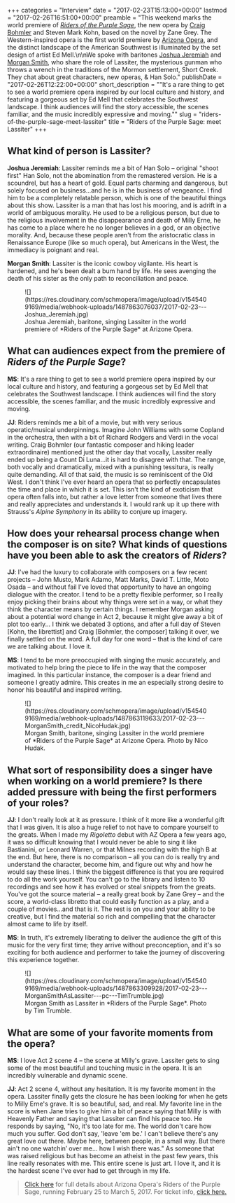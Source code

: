 +++
categories = "Interview"
date = "2017-02-23T15:13:00+00:00"
lastmod = "2017-02-26T16:51:00+00:00"
preamble = "This weekend marks the world premiere of [*Riders of the Purple Sage*](http://www.azopera.org/performances/riders-purple-sage), the new opera by [Craig Bohmler](/new-operas-craig-bohmlers-riders-of-the-purple-sage/) and Steven Mark Kohn, based on the novel by Zane Grey. The Western-inspired opera is the first world premiere by [Arizona Opera](/scene/companies/arizona-opera/), and the distinct landscape of the American Southwest is illuminated by the set design of artist Ed Mell.\n\nWe spoke with baritones [Joshua Jeremiah](/scene/people/joshua-jeremiah/) and [Morgan Smith](/scene/people/morgan-smith/), who share the role of Lassiter, the mysterious gunman who throws a wrench in the traditions of the Mormon settlement, Short Creek. They chat about great characters, new operas, & Han Solo."
publishDate = "2017-02-26T12:22:00+00:00"
short_description = "&quot;It&#039;s a rare thing to get to see a world premiere opera inspired by our local culture and history, and featuring a gorgeous set by Ed Mell that celebrates the Southwest landscape. I think audiences will find the story accessible, the scenes familiar, and the music incredibly expressive and moving.&quot;"
slug = "riders-of-the-purple-sage-meet-lassiter"
title = "Riders of the Purple Sage: meet Lassiter"
+++

## What kind of person is Lassiter?

**Joshua Jeremiah**: Lassiter reminds me a bit of Han Solo – original "shoot first" Han Solo, not the abomination from the remastered version. He is a scoundrel, but has a heart of gold. Equal parts charming and dangerous, but solely focused on business...and he is in the business of vengeance. I find him to be a completely relatable person, which is one of the beautiful things about this show. Lassiter is a man that has lost his mooring, and is adrift in a world of ambiguous morality. He used to be a religious person, but due to the religious involvement in the disappearance and death of Milly Erne, he has come to a place where he no longer believes in a god, or an objective morality. And, because these people aren't from the aristocratic class in Renaissance Europe (like so much opera), but Americans in the West, the immediacy is poignant and real.

**Morgan Smith**: Lassiter is the iconic cowboy vigilante. His heart is hardened, and he's been dealt a bum hand by life. He sees avenging the death of his sister as the only path to reconciliation and peace.

<figure data-type="image">
![](https://res.cloudinary.com/schmopera/image/upload/v1545409169/media/webhook-uploads/1487863076037/2017-02-23---Joshua_Jeremiah.jpg)
<figcaption>Joshua Jeremiah, baritone, singing Lassiter in the world premiere of *Riders of the Purple Sage* at Arizone Opera.</figcaption>
</figure>

## What can audiences expect from the premiere of *Riders of the Purple Sage*?

**MS**: It's a rare thing to get to see a world premiere opera inspired by our local culture and history, and featuring a gorgeous set by Ed Mell that celebrates the Southwest landscape. I think audiences will find the story accessible, the scenes familiar, and the music incredibly expressive and moving. 

**JJ**: Riders reminds me a bit of a movie, but with very serious operatic/musical underpinnings. Imagine John Williams with some Copland in the orchestra, then with a bit of Richard Rodgers and Verdi in the vocal writing. Craig Bohmler (our fantastic composer and hiking leader extraordinaire) mentioned just the other day that vocally, Lassiter really ended up being a Count Di Luna...it is hard to disagree with that. The range, both vocally and dramatically, mixed with a punishing tessitura, is really quite demanding. All of that said, the music is so reminiscent of the Old West. I don't think I've ever heard an opera that so perfectly encapsulates the time and place in which it is set. This isn't the kind of exoticism that opera often falls into, but rather a love letter from someone that lives there and really appreciates and understands it. I would rank up it up there with Strauss's *Alpine Symphony* in its ability to conjure up imagery.

## How does your rehearsal process change when the composer is on site? What kinds of questions have you been able to ask the creators of *Riders*?

**JJ**: I've had the luxury to collaborate with composers on a few recent projects – John Musto, Mark Adamo, Matt Marks, David T. Little, Moto Osada – and without fail I've loved that opportunity to have an ongoing dialogue with the creator. I tend to be a pretty flexible performer, so I really enjoy picking their brains about why things were set in a way, or what they think the character means by certain things. I remember Morgan asking about a potential word change in Act 2, because it might give away a bit of plot too early... I think we debated 3 options, and after a full day of Steven [Kohn, the librettist] and Craig [Bohmler, the composer] talking it over, we finally settled on the word. A full day for one word – that is the kind of care we are talking about. I love it.

**MS**: I tend to be more preoccupied with singing the music accurately, and motivated to help bring the piece to life in the way that the composer imagined. In this particular instance, the composer is a dear friend and someone I greatly admire. This creates in me an especially strong desire to honor his beautiful and inspired writing.

<figure data-type="image">
![](https://res.cloudinary.com/schmopera/image/upload/v1545409169/media/webhook-uploads/1487863119633/2017-02-23---MorganSmith_credit_NicoHudak.jpg)
<figcaption>Morgan Smith, baritone, singing Lassiter in the world premiere of *Riders of the Purple Sage* at Arizone Opera. Photo by Nico Hudak.</figcaption>
</figure>

## What sort of responsibility does a singer have when working on a world premiere? Is there added pressure with being the first performers of your roles?

**JJ**: I don't really look at it as pressure. I think of it more like a wonderful gift that I was given. It is also a huge relief to not have to compare yourself to the greats. When I made my *Rigoletto* debut with AZ Opera a few years ago, it was so difficult knowing that I would never be able to sing it like Bastianini, or Leonard Warren, or that Milnes recording with the high B at the end. But here, there is no comparison – all you can do is really try and understand the character, become him, and figure out why and how he would say these lines. I think the biggest difference is that you are required to do all the work yourself. You can't go to the library and listen to 10 recordings and see how it has evolved or steal snippets from the greats. You've got the source material – a really great book by Zane Grey – and the score, a world-class libretto that could easily function as a play, and a couple of movies...and that is it. The rest is on you and your ability to be creative, but I find the material so rich and compelling that the character almost came to life by itself.

**MS**: In truth, it's extremely liberating to deliver the audience the gift of this music for the very first time; they arrive without preconception, and it's so exciting for both audience and performer to take the journey of discovering this experience together.

<figure data-type="image">
![](https://res.cloudinary.com/schmopera/image/upload/v1545409169/media/webhook-uploads/1487863309928/2017-02-23---MorganSmithAsLassiter---pc---TimTrumble.jpg)
<figcaption>Morgan Smith as Lassiter in *Riders of the Purple Sage*. Photo by Tim Trumble.</figcaption>
</figure>

## What are some of your favorite moments from the opera?

**MS**: I love Act 2 scene 4 – the scene at Milly's grave. Lassiter gets to sing some of the most beautiful and touching music in the opera. It is an incredibly vulnerable and dynamic scene.

**JJ**: Act 2 scene 4, without any hesitation. It is my favorite moment in the opera. Lassiter finally gets the closure he has been looking for when he gets to Milly Erne's grave. It is so beautiful, sad, and real. My favorite line in the score is when Jane tries to give him a bit of peace saying that Milly is with Heavenly Father and saying that Lassiter can find his peace too. He responds by saying, "No, it's too late for me. The world don't care how much you suffer. God don't say, 'leave 'em be.' I can't believe there's any great love out there. Maybe here, between people, in a small way. But there ain't no one watchin’ over me... how I wish there was." As someone that was raised religious but has become an atheist in the past few years, this line really resonates with me. This entire scene is just art. I love it, and it is the hardest scene I've ever had to get through in my life.

>[Click here](http://www.azopera.org/performances/riders-purple-sage) for full details about Arizona Opera's Riders of the Purple Sage, running February 25 to March 5, 2017. For ticket info, [click here.](http://tickets.azopera.org/single/EventListing.aspx#riders)
